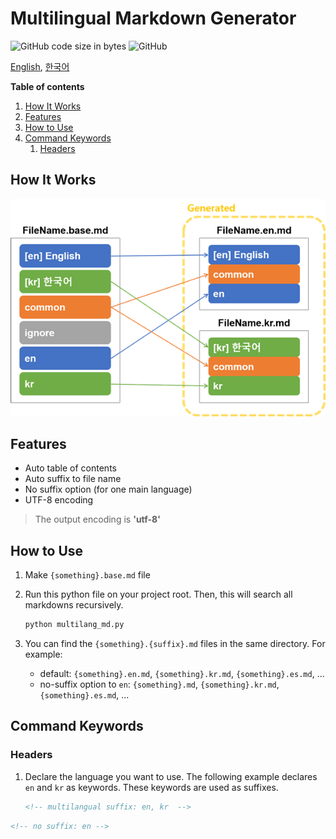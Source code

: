 # Multilingual Markdown Generator

![GitHub code size in bytes](https://img.shields.io/github/languages/code-size/ryul1206/multilingual-markdown.svg)
![GitHub](https://img.shields.io/github/license/ryul1206/multilingual-markdown.svg)

[English](README.md), [한국어](README.kr.md)

**Table of contents**

1. [How It Works](#How-It-Works)
1. [Features](#Features)
1. [How to Use](#How-to-Use)
1. [Command Keywords](#Command-Keywords)
    1. [Headers](#Headers)

## How It Works
![how it works](how-it-works.png)

## Features

- Auto table of contents
- Auto suffix to file name
- No suffix option (for one main language)
- UTF-8 encoding

> The output encoding is **'utf-8'**

## How to Use

1. Make `{something}.base.md` file
2. Run this python file on your project root. Then, this will search all markdowns recursively.

    ```bash
    python multilang_md.py
    ```

3. You can find the `{something}.{suffix}.md` files in the same directory. For example:
    - default: `{something}.en.md`, `{something}.kr.md`, `{something}.es.md`, ...
    - no-suffix option to `en`: `{something}.md`, `{something}.kr.md`, `{something}.es.md`, ...

## Command Keywords

### Headers

1. Declare the language you want to use. The following example declares `en` and `kr` as keywords. These keywords are used as suffixes.

    ```markdown
    <!-- multilangual suffix: en, kr  -->
    ```


```markdown
<!-- no suffix: en -->
```

```markdown
```

```markdown
```
```markdown
```
```markdown
```
